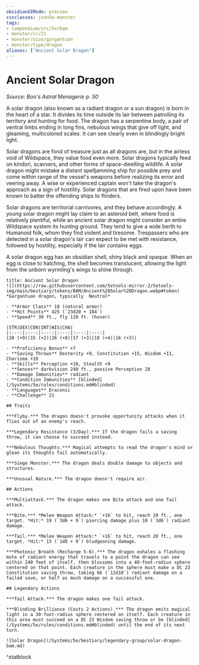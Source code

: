```yaml
---
obsidianUIMode: preview
cssclasses: json5e-monster
tags:
- compendium/src/5e/bam
- monster/cr/21
- monster/size/gargantuan
- monster/type/dragon
aliases: ["Ancient Solar Dragon"]
---
```

# Ancient Solar Dragon
*Source: Boo's Astral Menagerie p. 50*  

A solar dragon (also known as a radiant dragon or a sun dragon) is born in the heart of a star. It divides its time outside its lair between patrolling its territory and hunting for food. The dragon has a serpentine body, a pair of ventral limbs ending in long fins, nebulous wings that give off light, and gleaming, multicolored scales. It can see clearly even in blindingly bright light.

Solar dragons are fond of treasure just as all dragons are, but in the airless void of Wildspace, they value food even more. Solar dragons typically feed on kindori, scavvers, and other forms of space-dwelling wildlife. A solar dragon might mistake a distant spelljamming ship for possible prey and come within range of the vessel's weapons before realizing its error and veering away. A wise or experienced captain won't take the dragon's approach as a sign of hostility. Solar dragons that are fired upon have been known to batter the offending ships to flinders.

Solar dragons are territorial carnivores, and they behave accordingly. A young solar dragon might lay claim to an asteroid belt, where food is relatively plentiful, while an ancient solar dragon might consider an entire Wildspace system its hunting ground. They tend to give a wide berth to Humanoid folk, whom they find violent and tiresome. Trespassers who are detected in a solar dragon's lair can expect to be met with resistance, followed by hostility, especially if the lair contains eggs.

A solar dragon egg has an obsidian shell, shiny black and opaque. When an egg is close to hatching, the shell becomes translucent, allowing the light from the unborn wyrmling's wings to shine through.

```ad-statblock
title: Ancient Solar Dragon
![](https://raw.githubusercontent.com/5etools-mirror-2/5etools-img/main/bestiary/tokens/BAM/Ancient%20Solar%20Dragon.webp#token)
*Gargantuan dragon, typically  Neutral*

- **Armor Class** 18 (natural armor)
- **Hit Points** 425 (`23d20 + 184`)
- **Speed** 30 ft., fly 120 ft. (hover)

|STR|DEX|CON|INT|WIS|CHA|
|:---:|:---:|:---:|:---:|:---:|:---:|
|28 (+9)|15 (+2)|26 (+8)|17 (+3)|18 (+4)|16 (+3)|

- **Proficiency Bonus** +7
- **Saving Throws** Dexterity +9, Constitution +15, Wisdom +11, Charisma +10
- **Skills** Perception +18, Stealth +9
- **Senses** darkvision 240 ft., passive Perception 28
- **Damage Immunities** radiant
- **Condition Immunities** [blinded](/Systems/5e/rules/conditions.md#blinded)
- **Languages** Draconic
- **Challenge** 21

## Traits

***Flyby.*** The dragon doesn't provoke opportunity attacks when it flies out of an enemy's reach.

***Legendary Resistance (3/Day).*** If the dragon fails a saving throw, it can choose to succeed instead.

***Nebulous Thoughts.*** Magical attempts to read the dragon's mind or glean its thoughts fail automatically.

***Siege Monster.*** The dragon deals double damage to objects and structures.

***Unusual Nature.*** The dragon doesn't require air.

## Actions

***Multiattack.*** The dragon makes one Bite attack and one Tail attack.

***Bite.*** *Melee Weapon Attack:* `+16` to hit, reach 20 ft., one target. *Hit:* 19 (`3d6 + 9`) piercing damage plus 10 (`3d6`) radiant damage.

***Tail.*** *Melee Weapon Attack:* `+16` to hit, reach 20 ft., one target. *Hit:* 13 (`1d8 + 9`) bludgeoning damage.

***Photonic Breath (Recharge 5-6).*** The dragon exhales a flashing mote of radiant energy that travels to a point the dragon can see within 240 feet of itself, then blossoms into a 40-foot-radius sphere centered on that point. Each creature in the sphere must make a DC 23 Constitution saving throw, taking 66 (`12d10`) radiant damage on a failed save, or half as much damage on a successful one.

## Legendary Actions

***Tail Attack.*** The dragon makes one Tail attack.

***Blinding Brilliance (Costs 2 Actions).*** The dragon emits magical light in a 30-foot-radius sphere centered on itself. Each creature in this area must succeed on a DC 23 Wisdom saving throw or be [blinded](/Systems/5e/rules/conditions.md#blinded) until the end of its next turn.

![Solar Dragon](/Systems/5e/bestiary/legendary-group/solar-dragon-bam.md)
```
^statblock
